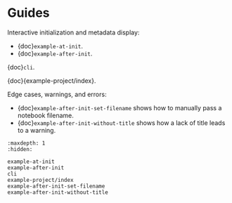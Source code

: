 # Guides

Interactive initialization and metadata display:

- {doc}`example-at-init`.
- {doc}`example-after-init`.

{doc}`cli`.

{doc}{example-project/index}.

Edge cases, warnings, and errors:

- {doc}`example-after-init-set-filename` shows how to manually pass a notebook filename.
- {doc}`example-after-init-without-title` shows how a lack of title leads to a warning.

```{toctree}
:maxdepth: 1
:hidden:

example-at-init
example-after-init
cli
example-project/index
example-after-init-set-filename
example-after-init-without-title
```

